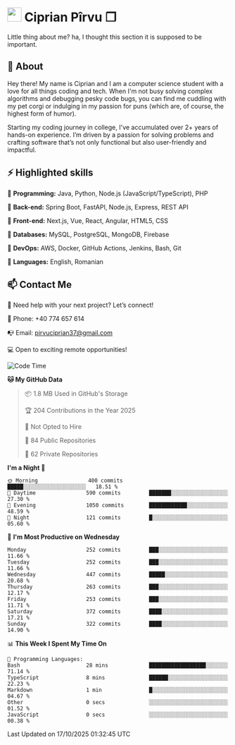 # <img height="32px" src="https://user-images.githubusercontent.com/74038190/216122041-518ac897-8d92-4c6b-9b3f-ca01dcaf38ee.png"> Ciprian Pîrvu ❐ </h1>

Little thing about me? ha, I thought this section it is supposed to be important.

## 🧐 About

Hey there! My name is Ciprian and I am a computer science student with a love for all things coding and tech. When I'm not busy solving complex algorithms and debugging pesky code bugs, you can find me cuddling with my pet corgi or indulging in my passion for puns (which are, of course, the highest form of humor).

Starting my coding journey in college, I've accumulated over 2+ years of hands-on experience. I’m driven by a passion for solving problems and crafting software that’s not only functional but also user-friendly and impactful.


## ⚡ Highlighted skills

🎯 **Programming:** Java, Python, Node.js (JavaScript/TypeScript), PHP

🎯 **Back-end:** Spring Boot, FastAPI, Node.js, Express, REST API

🎯 **Front-end:** Next.js, Vue, React, Angular, HTML5, CSS

🎯 **Databases:** MySQL, PostgreSQL, MongoDB, Firebase

🎯 **DevOps:** AWS, Docker, GitHub Actions, Jenkins, Bash, Git

🎯 **Languages:** English, Romanian



## 📫 Contact Me

🤝 Need help with your next project? Let’s connect!

📱 Phone: +40 774 657 614

📭 Email: pirvuciprian37@gmail.com


💻 Open to exciting remote opportunities!

<!--START_SECTION:waka-->
![Code Time](http://img.shields.io/badge/Code%20Time-2%2C354%20hrs%2012%20mins-blue)

**🐱 My GitHub Data** 

> 📦 1.8 MB Used in GitHub's Storage 
 > 
> 🏆 204 Contributions in the Year 2025
 > 
> 🚫 Not Opted to Hire
 > 
> 📜 84 Public Repositories 
 > 
> 🔑 62 Private Repositories 
 > 
**I'm a Night 🦉** 

```text
🌞 Morning                400 commits         █████░░░░░░░░░░░░░░░░░░░░   18.51 % 
🌆 Daytime                590 commits         ███████░░░░░░░░░░░░░░░░░░   27.30 % 
🌃 Evening                1050 commits        ████████████░░░░░░░░░░░░░   48.59 % 
🌙 Night                  121 commits         █░░░░░░░░░░░░░░░░░░░░░░░░   05.60 % 
```
📅 **I'm Most Productive on Wednesday** 

```text
Monday                   252 commits         ███░░░░░░░░░░░░░░░░░░░░░░   11.66 % 
Tuesday                  252 commits         ███░░░░░░░░░░░░░░░░░░░░░░   11.66 % 
Wednesday                447 commits         █████░░░░░░░░░░░░░░░░░░░░   20.68 % 
Thursday                 263 commits         ███░░░░░░░░░░░░░░░░░░░░░░   12.17 % 
Friday                   253 commits         ███░░░░░░░░░░░░░░░░░░░░░░   11.71 % 
Saturday                 372 commits         ████░░░░░░░░░░░░░░░░░░░░░   17.21 % 
Sunday                   322 commits         ████░░░░░░░░░░░░░░░░░░░░░   14.90 % 
```


📊 **This Week I Spent My Time On** 

```text
💬 Programming Languages: 
Bash                     28 mins             ██████████████████░░░░░░░   71.14 % 
TypeScript               8 mins              ██████░░░░░░░░░░░░░░░░░░░   22.23 % 
Markdown                 1 min               █░░░░░░░░░░░░░░░░░░░░░░░░   04.67 % 
Other                    0 secs              ░░░░░░░░░░░░░░░░░░░░░░░░░   01.52 % 
JavaScript               0 secs              ░░░░░░░░░░░░░░░░░░░░░░░░░   00.38 % 
```


 Last Updated on 17/10/2025 01:32:45 UTC
<!--END_SECTION:waka-->
